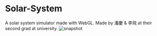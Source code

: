 # Solar-System
A solar system simulator made with WebGL.
Made by 潘慶 & 李飛 at their second grad at university.
![snapshot](https://i.imgur.com/UPna4hR.png)

